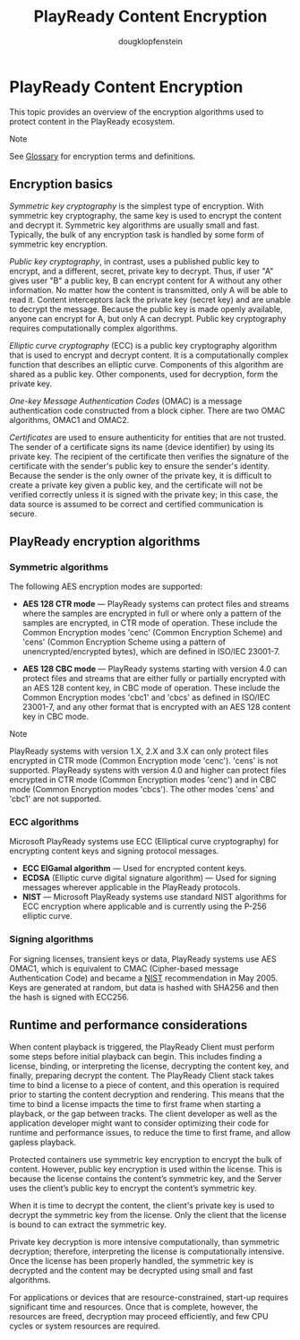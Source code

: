 ﻿---
author: dougklopfenstein
title: PlayReady Content Encryption
description: This topic provides an overview of the encryption algorithms used to protect content in the PlayReady ecosystem.
ms.assetid: "002abfe2-5478-33da-9fd9-6a1b28f24cdd"
keywords:  PlayReady content encryption,  PlayReady protects content, ECC, RSA, AES
ms.author: rolefran
ms.date: 02/01/2018
ms.topic: conceptual
ms.prod: playready
ms.technology: drm
---


# PlayReady Content Encryption

This topic provides an overview of the encryption algorithms used to protect content in the PlayReady ecosystem.

> [!NOTE]
> See [Glossary](../Overview/glossary-and-abbreviations.md) for encryption terms and definitions.

## Encryption basics


*Symmetric key cryptography* is the simplest type of encryption. With symmetric key cryptography, the same key is used to encrypt the content and decrypt it. Symmetric key algorithms are usually small and fast. Typically, the bulk of any encryption task is handled by some form of symmetric key encryption.


*Public key cryptography*, in contrast, uses a published public key to encrypt, and a different, secret, private key to decrypt. Thus, if user "A" gives user "B" a public key, B can encrypt content for A without any other information. No matter how the content is transmitted, only A will be able to read it. Content interceptors lack the private key (secret key) and are unable to decrypt the message. Because the public key is made openly available, anyone can encrypt for A, but only A can decrypt. Public key cryptography requires computationally complex algorithms.


*Elliptic curve cryptography* (ECC) is a public key cryptography algorithm that is used to encrypt and decrypt content. It is a computationally complex function that describes an elliptic curve. Components of this algorithm are shared as a public key. Other components, used for decryption, form the private key.


*One-key Message Authentication Codes* (OMAC) is a message authentication code constructed from a block cipher. There are two OMAC algorithms, OMAC1 and OMAC2.


*Certificates* are used to ensure authenticity for entities that are not trusted. The sender of a certificate signs its name (device identifier) by using its private key. The recipient of the certificate then verifies the signature of the certificate with the sender's public key to ensure the sender's identity. Because the sender is the only owner of the private key, it is difficult to create a private key given a public key, and the certificate will not be verified correctly unless it is signed with the private key; in this case, the data source is assumed to be correct and certified communication is secure.



## PlayReady encryption algorithms



### Symmetric algorithms

The following AES encryption modes are supported:


  * **AES 128 CTR mode** &mdash; PlayReady systems can protect files and streams where the samples are encrypted in full or where only a pattern of the samples are encrypted, in CTR mode of operation. These include the Common Encryption modes 'cenc' (Common Encryption Scheme) and 'cens' (Common Encryption Scheme using a pattern of unencrypted/encrypted bytes), which are defined in ISO/IEC 23001-7.

  * **AES 128 CBC mode** &mdash; PlayReady systems starting with version 4.0 can protect files and streams that are either fully or partially encrypted with an AES 128 content key, in CBC mode of operation. These include the Common Encryption modes 'cbc1' and 'cbcs' as defined in ISO/IEC 23001-7, and any other format that is encrypted with an AES 128 content key in CBC mode.


> [!NOTE]
> PlayReady systems with version 1.X, 2.X and 3.X can only protect files encrypted in CTR mode (Common Encryption mode 'cenc'). 'cens' is not supported.
> PlayReady systens with version 4.0 and higher can protect files encrypted in CTR mode (Common Encryption modes 'cenc') and in CBC mode (Common Encryption modes 'cbcs'). The other modes 'cens' and 'cbc1' are not supported.


### ECC algorithms


Microsoft PlayReady systems use ECC (Elliptical curve cryptography) for encrypting content keys and signing protocol messages.

  * **ECC ElGamal algorithm** &mdash; Used for encrypted content keys.
  * **ECDSA** (Elliptic curve digital signature algorithm) &mdash; Used for signing messages wherever applicable in the PlayReady protocols.
  * **NIST** &mdash; Microsoft PlayReady systems use standard NIST algorithms for ECC encryption where applicable and is currently using the P-256 elliptic curve.




### Signing algorithms


For signing licenses, transient keys or data, PlayReady systems use AES OMAC1, which is equivalent to CMAC (Cipher-based message Authentication Code) and became a [NIST](http://csrc.nist.gov/publications/nistpubs/800-108/sp800-108.pdf) recommendation in May 2005. Keys are generated at random, but data is hashed with SHA256 and then the hash is signed with ECC256.




## Runtime and performance considerations


When content playback is triggered, the PlayReady Client must perform some steps before initial playback can begin. This includes finding a license, binding, or interpreting the license, decrypting the content key, and finally, preparing decrypt the content. The PlayReady Client stack takes time to bind a license to a piece of content, and this operation is required prior to starting the content decryption and rendering. This means that the time to bind a license impacts the time to first frame when starting a playback, or the gap between tracks. The client developer as well as the application developer might want to consider optimizing their code for runtime and performance issues, to reduce the time to first frame, and allow gapless playback.

Protected containers use symmetric key encryption to encrypt the bulk of content. However, public key encryption is used within the license. This is because the license contains the content’s symmetric key, and the Server uses the client’s public key to encrypt the content’s symmetric key.

When it is time to decrypt the content, the client's private key is used to decrypt the symmetric key from the license. Only the client that the license is bound to can extract the symmetric key.

Private key decryption is more intensive computationally, than symmetric decryption; therefore, interpreting the license is computationally intensive. Once the license has been properly handled, the symmetric key is decrypted and the content may be decrypted using small and fast algorithms.

For applications or devices that are resource-constrained, start-up requires significant time and resources. Once that is complete, however, the resources are freed, decryption may proceed efficiently, and few CPU cycles or system resources are required.
